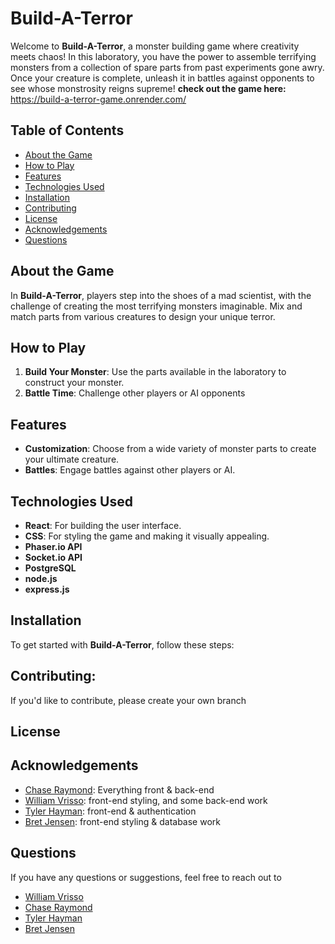 # Build-A-Terror

Welcome to **Build-A-Terror**, a monster building game where creativity meets chaos! In this laboratory, you have the power to assemble terrifying monsters from a collection of spare parts from past experiments gone awry.
Once your creature is complete, unleash it in battles against opponents to see whose monstrosity reigns supreme!
**check out the game here:** https://build-a-terror-game.onrender.com/

## Table of Contents

- [About the Game](#about-the-game)
- [How to Play](#how-to-play)
- [Features](#features)
- [Technologies Used](#technologies-used)
- [Installation](#installation)
- [Contributing](#contributing)
- [License](#license)
- [Acknowledgements](#acknowledgements)
- [Questions](#questions)

## About the Game

In **Build-A-Terror**, players step into the shoes of a mad scientist, with the challenge of creating the most terrifying monsters imaginable. Mix and match parts from various creatures to design your unique terror.

## How to Play

1. **Build Your Monster**: Use the parts available in the laboratory to construct your monster.
2. **Battle Time**: Challenge other players or AI opponents

## Features

- **Customization**: Choose from a wide variety of monster parts to create your ultimate creature.
- **Battles**: Engage battles against other players or AI.

## Technologies Used

- **React**: For building the user interface.
- **CSS**: For styling the game and making it visually appealing.
- **Phaser.io API**
- **Socket.io API**
- **PostgreSQL**
- **node.js**
- **express.js**

## Installation

To get started with **Build-A-Terror**, follow these steps:

## Contributing:

If you'd like to contribute, please create your own branch

## License

## Acknowledgements

- [Chase Raymond](https://github.com/4ccraymond): Everything front & back-end 
- [William Vrisso](https://github.com/wmvrisso): front-end styling, and some back-end work
- [Tyler Hayman](https://github.com/notTeh): front-end & authentication
- [Bret Jensen](https://github.com/bretaj): front-end styling & database work

## Questions

If you have any questions or suggestions, feel free to reach out to

- [William Vrisso](https://github.com/wmvrisso)
- [Chase Raymond](https://github.com/4ccraymond)
- [Tyler Hayman](https://github.com/notTeh)
- [Bret Jensen](https://github.com/bretaj)
